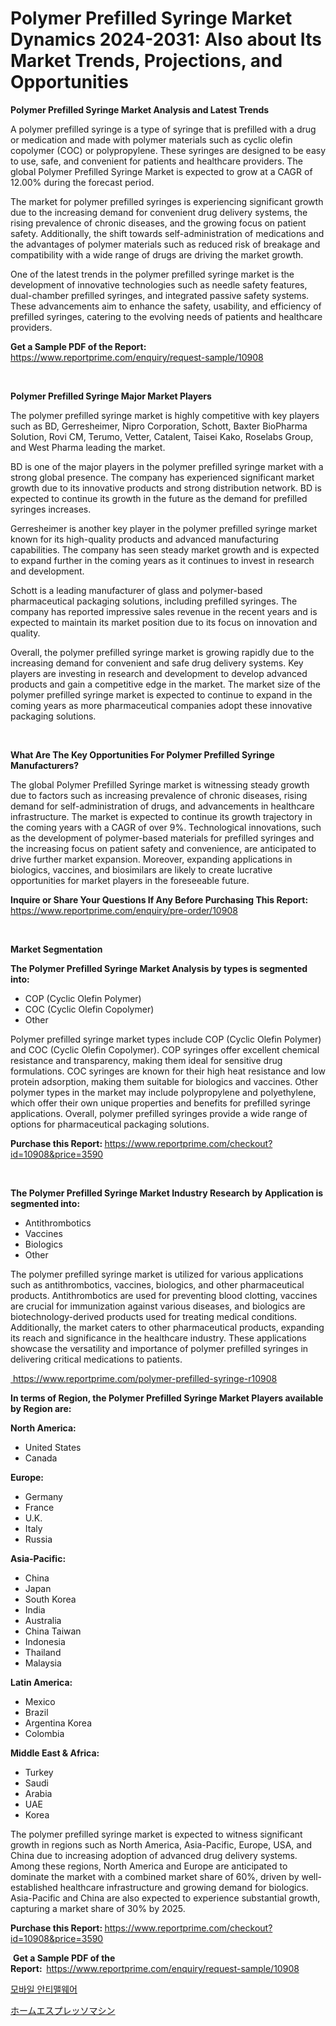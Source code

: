 <p><h1>Polymer Prefilled Syringe Market Dynamics 2024-2031: Also about Its Market Trends, Projections, and Opportunities</h1></p><p><strong>Polymer Prefilled Syringe Market Analysis and Latest Trends</strong></p>
<p><p>A polymer prefilled syringe is a type of syringe that is prefilled with a drug or medication and made with polymer materials such as cyclic olefin copolymer (COC) or polypropylene. These syringes are designed to be easy to use, safe, and convenient for patients and healthcare providers. The global Polymer Prefilled Syringe Market is expected to grow at a CAGR of 12.00% during the forecast period.</p><p>The market for polymer prefilled syringes is experiencing significant growth due to the increasing demand for convenient drug delivery systems, the rising prevalence of chronic diseases, and the growing focus on patient safety. Additionally, the shift towards self-administration of medications and the advantages of polymer materials such as reduced risk of breakage and compatibility with a wide range of drugs are driving the market growth.</p><p>One of the latest trends in the polymer prefilled syringe market is the development of innovative technologies such as needle safety features, dual-chamber prefilled syringes, and integrated passive safety systems. These advancements aim to enhance the safety, usability, and efficiency of prefilled syringes, catering to the evolving needs of patients and healthcare providers.</p></p>
<p><strong>Get a Sample PDF of the Report:&nbsp;</strong> <a href="https://www.reportprime.com/enquiry/request-sample/10908">https://www.reportprime.com/enquiry/request-sample/10908</a></p>
<p>&nbsp;</p>
<p><strong>Polymer Prefilled Syringe Major Market Players</strong></p>
<p><p>The polymer prefilled syringe market is highly competitive with key players such as BD, Gerresheimer, Nipro Corporation, Schott, Baxter BioPharma Solution, Rovi CM, Terumo, Vetter, Catalent, Taisei Kako, Roselabs Group, and West Pharma leading the market.</p><p>BD is one of the major players in the polymer prefilled syringe market with a strong global presence. The company has experienced significant market growth due to its innovative products and strong distribution network. BD is expected to continue its growth in the future as the demand for prefilled syringes increases.</p><p>Gerresheimer is another key player in the polymer prefilled syringe market known for its high-quality products and advanced manufacturing capabilities. The company has seen steady market growth and is expected to expand further in the coming years as it continues to invest in research and development.</p><p>Schott is a leading manufacturer of glass and polymer-based pharmaceutical packaging solutions, including prefilled syringes. The company has reported impressive sales revenue in the recent years and is expected to maintain its market position due to its focus on innovation and quality.</p><p>Overall, the polymer prefilled syringe market is growing rapidly due to the increasing demand for convenient and safe drug delivery systems. Key players are investing in research and development to develop advanced products and gain a competitive edge in the market. The market size of the polymer prefilled syringe market is expected to continue to expand in the coming years as more pharmaceutical companies adopt these innovative packaging solutions.</p></p>
<p>&nbsp;</p>
<p><strong>What Are The Key Opportunities For Polymer Prefilled Syringe Manufacturers?</strong></p>
<p><p>The global Polymer Prefilled Syringe market is witnessing steady growth due to factors such as increasing prevalence of chronic diseases, rising demand for self-administration of drugs, and advancements in healthcare infrastructure. The market is expected to continue its growth trajectory in the coming years with a CAGR of over 9%. Technological innovations, such as the development of polymer-based materials for prefilled syringes and the increasing focus on patient safety and convenience, are anticipated to drive further market expansion. Moreover, expanding applications in biologics, vaccines, and biosimilars are likely to create lucrative opportunities for market players in the foreseeable future.</p></p>
<p><strong>Inquire or Share Your Questions If Any Before Purchasing This Report:</strong> <a href="https://www.reportprime.com/enquiry/pre-order/10908">https://www.reportprime.com/enquiry/pre-order/10908</a></p>
<p>&nbsp;</p>
<p><strong>Market Segmentation</strong></p>
<p><strong>The Polymer Prefilled Syringe Market Analysis by types is segmented into:</strong></p>
<p><ul><li>COP (Cyclic Olefin Polymer)</li><li>COC (Cyclic Olefin Copolymer)</li><li>Other</li></ul></p>
<p><p>Polymer prefilled syringe market types include COP (Cyclic Olefin Polymer) and COC (Cyclic Olefin Copolymer). COP syringes offer excellent chemical resistance and transparency, making them ideal for sensitive drug formulations. COC syringes are known for their high heat resistance and low protein adsorption, making them suitable for biologics and vaccines. Other polymer types in the market may include polypropylene and polyethylene, which offer their own unique properties and benefits for prefilled syringe applications. Overall, polymer prefilled syringes provide a wide range of options for pharmaceutical packaging solutions.</p></p>
<p><strong>Purchase this Report:&nbsp;</strong><a href="https://www.reportprime.com/checkout?id=10908&price=3590">https://www.reportprime.com/checkout?id=10908&price=3590</a></p>
<p>&nbsp;</p>
<p><strong>The Polymer Prefilled Syringe Market Industry Research by Application is segmented into:</strong></p>
<p><ul><li>Antithrombotics</li><li>Vaccines</li><li>Biologics</li><li>Other</li></ul></p>
<p><p>The polymer prefilled syringe market is utilized for various applications such as antithrombotics, vaccines, biologics, and other pharmaceutical products. Antithrombotics are used for preventing blood clotting, vaccines are crucial for immunization against various diseases, and biologics are biotechnology-derived products used for treating medical conditions. Additionally, the market caters to other pharmaceutical products, expanding its reach and significance in the healthcare industry. These applications showcase the versatility and importance of polymer prefilled syringes in delivering critical medications to patients.</p></p>
<p><a href="https://www.reportprime.com/polymer-prefilled-syringe-r10908">&nbsp;https://www.reportprime.com/polymer-prefilled-syringe-r10908</a></p>
<p><strong>In terms of Region, the Polymer Prefilled Syringe Market Players available by Region are:</strong></p>
<p>
    <p> <strong> North America: </strong>
        <ul>
            <li>United States</li>
            <li>Canada</li>
        </ul>
        </p> 
    <p> <strong> Europe: </strong>
        <ul>
            <li>Germany</li>
            <li>France</li>
            <li>U.K.</li>
            <li>Italy</li>
            <li>Russia</li>
        </ul>
        </p> 
    <p> <strong> Asia-Pacific: </strong>
        <ul>
            <li>China</li>
            <li>Japan</li>
            <li>South Korea</li>
            <li>India</li>
            <li>Australia</li>
            <li>China Taiwan</li>
            <li>Indonesia</li>
            <li>Thailand</li>
            <li>Malaysia</li>
        </ul>
        </p> 
    <p> <strong> Latin America: </strong>
        <ul>
            <li>Mexico</li>
            <li>Brazil</li>
            <li>Argentina Korea</li>
            <li>Colombia</li>
        </ul>
        </p> 
    <p> <strong> Middle East & Africa: </strong>
        <ul>
            <li>Turkey</li>
            <li>Saudi</li>
            <li>Arabia</li>
            <li>UAE</li>
            <li>Korea</li>
        </ul>
    </p>
    </p>
<p><p>The polymer prefilled syringe market is expected to witness significant growth in regions such as North America, Asia-Pacific, Europe, USA, and China due to increasing adoption of advanced drug delivery systems. Among these regions, North America and Europe are anticipated to dominate the market with a combined market share of 60%, driven by well-established healthcare infrastructure and growing demand for biologics. Asia-Pacific and China are also expected to experience substantial growth, capturing a market share of 30% by 2025.</p></p>
<p><strong>Purchase this Report: </strong><a href="https://www.reportprime.com/checkout?id=10908&price=3590">https://www.reportprime.com/checkout?id=10908&price=3590</a></p>
<p>&nbsp;<strong>Get a Sample PDF of the Report:&nbsp;&nbsp;</strong><a href="https://www.reportprime.com/enquiry/request-sample/10908">https://www.reportprime.com/enquiry/request-sample/10908</a></p>
<p><strong></strong></p>
<p><p><a href="https://github.com/oajzkywllm460/Market-Research-Report-List-1/blob/main/731568622189.md">모바일 안티맬웨어</a></p><p><a href="https://github.com/mreklxf44233/Market-Research-Report-List-1/blob/main/166429224250.md">ホームエスプレッソマシン</a></p></p>